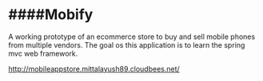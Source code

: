 
####Mobify
==========

A working prototype of an ecommerce store to buy and sell mobile phones from multiple vendors. 
The goal os this application is to learn the spring mvc web framework.

http://mobileappstore.mittalayush89.cloudbees.net/
